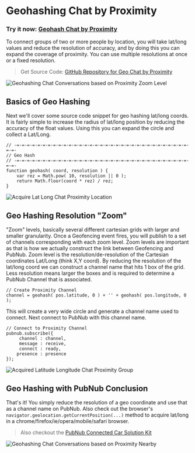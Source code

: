 # Geohashing Chat by Proximity

### Try it now: [Geohash Chat by Proximity][1]

To connect groups of two or more people by location, you will take lat/long values and reduce the resolution of accuracy, and by doing this you can expand the coverage of proximity.  You can use multiple resolutions at once or a fixed resolution.  

> Get Source Code: [GitHub Repository for Geo Chat by Proximity][2]

![Geohashing Chat Conversations based on Proximity Zoom Level][3]

## Basics of Geo Hashing

Next we'll cover some source code snippet for geo hashing lat/long coords. It is fairly simple to increase the radius of lat/long position by reducing the accuracy of the float values.  Using this you can expand the circle and collect a Lat/Long.

    // -=-=-=-=-=-=-=-=-=-=-=-=-=-=-=-=-=-=-=-=-=-=-=-=-=-=-=-=-=-=-=-=-=-=-=-
    // Geo Hash
    // -=-=-=-=-=-=-=-=-=-=-=-=-=-=-=-=-=-=-=-=-=-=-=-=-=-=-=-=-=-=-=-=-=-=-=-
    function geohash( coord, resolution ) {
        var rez = Math.pow( 10, resolution || 0 );
        return Math.floor(coord * rez) / rez;
    }

![Acquire Lat Long Chat Proximity Location][4]

## Geo Hashing Resolution "Zoom"

"Zoom" levels, basically several different cartesian grids with larger and smaller granularity.  Once a Geofencing event fires, you will publish to a set of channels corresponding with each zoom level.  Zoom levels are important as that is how we actually construct the link between Geofencing and PubNub.  Zoom level is the resolution/de-resolution of the Cartesian coordinates Lat/Long (think X,Y coord).  By reducing the resolution of the lat/long coord we can construct a channel name that hits 1 box of the grid.  Less resolution means larger the boxes and is required to determine a PubNub Channel that is associated.

    // Create Proximity Channel
    channel = geohash( pos.latitude, 0 ) + '' + geohash( pos.longitude, 0 );

This will create a very wide circle and generate a channel name used to connect.  Next connect to PubNub with this channel name.

    // Connect to Proximity Channel
    pubnub.subscribe({
         channel : channel,
         message : receive,
         connect : ready,
        presence : presence
    });

![Acquired Latitude Longitude Chat Proximity Group][5]

## Geo Hashing with PubNub Conclusion

That's it! You simply reduce the resolution of a geo coordinate and use that as a channel name on PubNub.  Also check out the browser's `navigator.geolocation.getCurrentPosition(...)` method to acquire lat/long in a chrome/firefox/ie/opera/mobile/safari browser.

> Also checkout the [PubNub Connected Car Solution Kit][7]

![Geohashing Chat Conversations based on Proximity Nearby][6]


  [1]: http://stephenlb.github.io/geohash-chat-by-proximity/
  [2]: https://github.com/stephenlb/geohash-chat-by-proximity
  [3]: http://i.stack.imgur.com/tV9S7.jpg
  [4]: http://i.stack.imgur.com/LUAvv.png
  [5]: http://i.stack.imgur.com/GQD3n.png
  [6]: http://i.stack.imgur.com/u0uE0.png
  [7]: http://www.pubnub.com/developers/connected-car/
